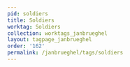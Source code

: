 ```yaml
---
pid: soldiers
title: Soldiers
worktag: Soldiers
collection: worktags_janbrueghel
layout: tagpage_janbrueghel
order: '162'
permalink: /janbrueghel/tags/soldiers
---
```

